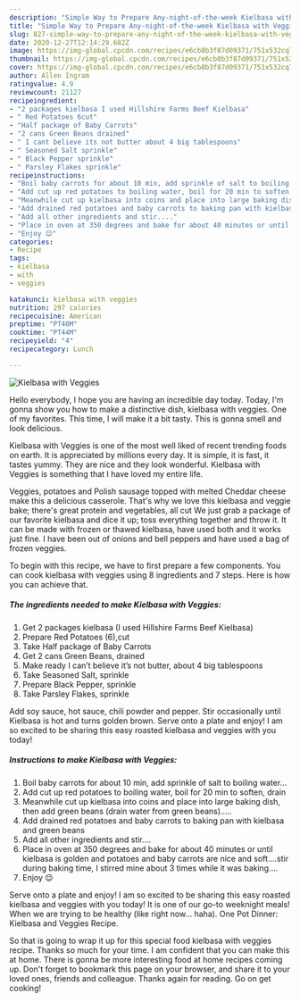 ```yaml
---
description: "Simple Way to Prepare Any-night-of-the-week Kielbasa with Veggies"
title: "Simple Way to Prepare Any-night-of-the-week Kielbasa with Veggies"
slug: 827-simple-way-to-prepare-any-night-of-the-week-kielbasa-with-veggies
date: 2020-12-27T12:14:29.682Z
image: https://img-global.cpcdn.com/recipes/e6cb8b3f87d09371/751x532cq70/kielbasa-with-veggies-recipe-main-photo.jpg
thumbnail: https://img-global.cpcdn.com/recipes/e6cb8b3f87d09371/751x532cq70/kielbasa-with-veggies-recipe-main-photo.jpg
cover: https://img-global.cpcdn.com/recipes/e6cb8b3f87d09371/751x532cq70/kielbasa-with-veggies-recipe-main-photo.jpg
author: Allen Ingram
ratingvalue: 4.9
reviewcount: 21127
recipeingredient:
- "2 packages kielbasa I used Hillshire Farms Beef Kielbasa"
- " Red Potatoes 6cut"
- "Half package of Baby Carrots"
- "2 cans Green Beans drained"
- " I cant believe its not butter about 4 big tablespoons"
- " Seasoned Salt sprinkle"
- " Black Pepper sprinkle"
- " Parsley Flakes sprinkle"
recipeinstructions:
- "Boil baby carrots for about 10 min, add sprinkle of salt to boiling water..."
- "Add cut up red potatoes to boiling water, boil for 20 min to soften, drain"
- "Meanwhile cut up kielbasa into coins and place into large baking dish, then add green beans (drain water from green beans)....."
- "Add drained red potatoes and baby carrots to baking pan with kielbasa and green beans"
- "Add all other ingredients and stir...."
- "Place in oven at 350 degrees and bake for about 40 minutes or until kielbasa is golden and potatoes and baby carrots are nice and soft....stir during baking time, I stirred mine about 3 times while it was baking...."
- "Enjoy 😉"
categories:
- Recipe
tags:
- kielbasa
- with
- veggies

katakunci: kielbasa with veggies 
nutrition: 297 calories
recipecuisine: American
preptime: "PT40M"
cooktime: "PT44M"
recipeyield: "4"
recipecategory: Lunch

---
```



![Kielbasa with Veggies](https://img-global.cpcdn.com/recipes/e6cb8b3f87d09371/751x532cq70/kielbasa-with-veggies-recipe-main-photo.jpg)

Hello everybody, I hope you are having an incredible day today. Today, I'm gonna show you how to make a distinctive dish, kielbasa with veggies. One of my favorites. This time, I will make it a bit tasty. This is gonna smell and look delicious.

Kielbasa with Veggies is one of the most well liked of recent trending foods on earth. It is appreciated by millions every day. It is simple, it is fast, it tastes yummy. They are nice and they look wonderful. Kielbasa with Veggies is something that I have loved my entire life.

Veggies, potatoes and Polish sausage topped with melted Cheddar cheese make this a delicious casserole. That&#39;s why we love this kielbasa and veggie bake; there&#39;s great protein and vegetables, all cut We just grab a package of our favorite kielbasa and dice it up; toss everything together and throw it. It can be made with frozen or thawed kielbasa, have used both and it works just fine. I have been out of onions and bell peppers and have used a bag of frozen veggies.


To begin with this recipe, we have to first prepare a few components. You can cook kielbasa with veggies using 8 ingredients and 7 steps. Here is how you can achieve that.

<!--inarticleads1-->

##### The ingredients needed to make Kielbasa with Veggies:

1. Get 2 packages kielbasa (I used Hillshire Farms Beef Kielbasa)
1. Prepare  Red Potatoes (6),cut
1. Take Half package of Baby Carrots
1. Get 2 cans Green Beans, drained
1. Make ready  I can’t believe it’s not butter, about 4 big tablespoons
1. Take  Seasoned Salt, sprinkle
1. Prepare  Black Pepper, sprinkle
1. Take  Parsley Flakes, sprinkle


Add soy sauce, hot sauce, chili powder and pepper. Stir occasionally until Kielbasa is hot and turns golden brown. Serve onto a plate and enjoy! I am so excited to be sharing this easy roasted kielbasa and veggies with you today! 

<!--inarticleads2-->

##### Instructions to make Kielbasa with Veggies:

1. Boil baby carrots for about 10 min, add sprinkle of salt to boiling water...
1. Add cut up red potatoes to boiling water, boil for 20 min to soften, drain
1. Meanwhile cut up kielbasa into coins and place into large baking dish, then add green beans (drain water from green beans).....
1. Add drained red potatoes and baby carrots to baking pan with kielbasa and green beans
1. Add all other ingredients and stir....
1. Place in oven at 350 degrees and bake for about 40 minutes or until kielbasa is golden and potatoes and baby carrots are nice and soft....stir during baking time, I stirred mine about 3 times while it was baking....
1. Enjoy 😉


Serve onto a plate and enjoy! I am so excited to be sharing this easy roasted kielbasa and veggies with you today! It is one of our go-to weeknight meals! When we are trying to be healthy (like right now… haha). One Pot Dinner: Kielbasa and Veggies Recipe. 

So that is going to wrap it up for this special food kielbasa with veggies recipe. Thanks so much for your time. I am confident that you can make this at home. There is gonna be more interesting food at home recipes coming up. Don't forget to bookmark this page on your browser, and share it to your loved ones, friends and colleague. Thanks again for reading. Go on get cooking!
